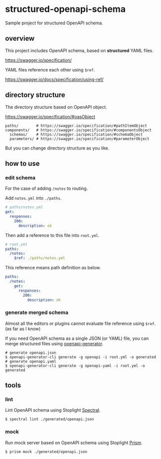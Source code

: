 # structured-openapi-schema

Sample project for structured OpenAPI schema.

## overview

This project includes OpenAPI schema, based on **structured** YAML files.

https://swagger.io/specification/

YAML files reference each other using `$ref`.

https://swagger.io/docs/specification/using-ref/

## directory structure

The directory structure based on OpenAPI object.

https://swagger.io/specification/#oasObject

```shell
paths/        # https://swagger.io/specification/#pathItemObject
components/   # https://swagger.io/specification/#componentsObject
  schemas/    # https://swagger.io/specification/#schemaObject
  parameters/ # https://swagger.io/specification/#parameterObject
```

But you can change directory structure as you like.

## how to use

### edit schema

For the case of adding `/notes` to routing.

Add `notes.yml` into `./paths`.

```yaml
# paths/notes.yml
get:
  responses:
    200:
      description: ok
```

Then add a reference to this file into `root.yml`.

```yaml
# root.yml
paths:
  /notes:
    $ref: ./paths/notes.yml
```

This reference means path definition as below.

```yaml
paths:
  /notes:
    get:
      responses:
        200:
          description: ok
```

### generate merged schema

Almost all the editors or plugins cannot evaluate file reference using `$ref`. (as far as I know)

If you need OpenAPI schema as a single JSON (or YAML) file, you can merge structured files using [openapi-generator](https://github.com/OpenAPITools/openapi-generator
).

```shell
# generate openapi.json
$ openapi-generator-cli generate -g openapi -i root.yml -o generated
# generate openapi.yaml
$ openapi-generator-cli generate -g openapi-yaml -i root.yml -o generated
```

## tools

### lint

Lint OpenAPI schema using Stoplight [Spectral](https://github.com/stoplightio/spectral).

```shell
$ spectral lint ./generated/openapi.json
```

### mock

Run mock server based on OpenAPI schema using Stoplight [Prism](https://github.com/stoplightio/prism).

```shell
$ prism mock ./generated/openapi.json
```

